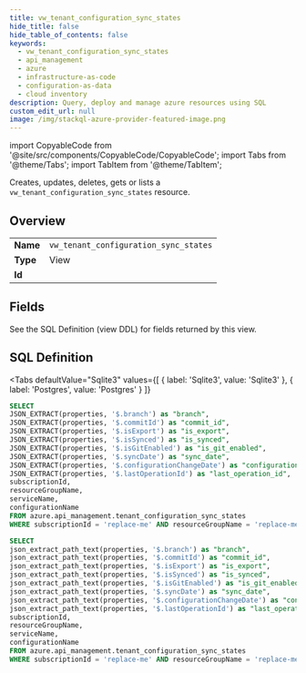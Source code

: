 ```yaml
--- 
title: vw_tenant_configuration_sync_states
hide_title: false
hide_table_of_contents: false
keywords:
  - vw_tenant_configuration_sync_states
  - api_management
  - azure
  - infrastructure-as-code
  - configuration-as-data
  - cloud inventory
description: Query, deploy and manage azure resources using SQL
custom_edit_url: null
image: /img/stackql-azure-provider-featured-image.png
---
```


import CopyableCode from '@site/src/components/CopyableCode/CopyableCode';
import Tabs from '@theme/Tabs';
import TabItem from '@theme/TabItem';

Creates, updates, deletes, gets or lists a <code>vw_tenant_configuration_sync_states</code> resource.

## Overview
<table><tbody>
<tr><td><b>Name</b></td><td><code>vw_tenant_configuration_sync_states</code></td></tr>
<tr><td><b>Type</b></td><td>View</td></tr>
<tr><td><b>Id</b></td><td><CopyableCode code="azure.api_management.vw_tenant_configuration_sync_states" /></td></tr>
</tbody></table>

## Fields

See the SQL Definition (view DDL) for fields returned by this view.

## SQL Definition

<Tabs
defaultValue="Sqlite3"
values={[
{ label: 'Sqlite3', value: 'Sqlite3' },
{ label: 'Postgres', value: 'Postgres' }
]}
>
<TabItem value="Sqlite3">

```sql
SELECT
JSON_EXTRACT(properties, '$.branch') as "branch",
JSON_EXTRACT(properties, '$.commitId') as "commit_id",
JSON_EXTRACT(properties, '$.isExport') as "is_export",
JSON_EXTRACT(properties, '$.isSynced') as "is_synced",
JSON_EXTRACT(properties, '$.isGitEnabled') as "is_git_enabled",
JSON_EXTRACT(properties, '$.syncDate') as "sync_date",
JSON_EXTRACT(properties, '$.configurationChangeDate') as "configuration_change_date",
JSON_EXTRACT(properties, '$.lastOperationId') as "last_operation_id",
subscriptionId,
resourceGroupName,
serviceName,
configurationName
FROM azure.api_management.tenant_configuration_sync_states
WHERE subscriptionId = 'replace-me' AND resourceGroupName = 'replace-me' AND serviceName = 'replace-me' AND configurationName = 'replace-me';
```

</TabItem>
<TabItem value="Postgres">

```sql
SELECT
json_extract_path_text(properties, '$.branch') as "branch",
json_extract_path_text(properties, '$.commitId') as "commit_id",
json_extract_path_text(properties, '$.isExport') as "is_export",
json_extract_path_text(properties, '$.isSynced') as "is_synced",
json_extract_path_text(properties, '$.isGitEnabled') as "is_git_enabled",
json_extract_path_text(properties, '$.syncDate') as "sync_date",
json_extract_path_text(properties, '$.configurationChangeDate') as "configuration_change_date",
json_extract_path_text(properties, '$.lastOperationId') as "last_operation_id",
subscriptionId,
resourceGroupName,
serviceName,
configurationName
FROM azure.api_management.tenant_configuration_sync_states
WHERE subscriptionId = 'replace-me' AND resourceGroupName = 'replace-me' AND serviceName = 'replace-me' AND configurationName = 'replace-me';
```

</TabItem>
</Tabs>
